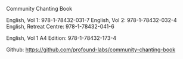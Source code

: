 Community Chanting Book

English, Vol 1: 978-1-78432-031-7
English, Vol 2: 978-1-78432-032-4
English, Retreat Centre: 978-1-78432-041-6

English, Vol 1 A4 Edition: 978-1-78432-173-4

Github: https://github.com/profound-labs/community-chanting-book